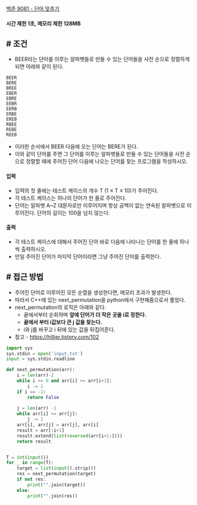 
[백준 9081 - 단어 맞추기](https://www.acmicpc.net/problem/9081)

#### **시간 제한 1초, 메모리 제한 128MB**

## **# 조건**

- BEER라는 단어를 이루는 알파벳들로 만들 수 있는 단어들을 사전 순으로 정렬하게 되면 아래와 같이 된다.

```
BEER
BERE
BREE
EBER
EBRE
EEBR
EERB
ERBE
EREB
RBEE
REBE
REEB
```

- 이러한 순서에서 BEER 다음에 오는 단어는 BERE가 된다. 
- 이와 같이 단어를 주면 그 단어를 이루는 알파벳들로 만들 수 있는 단어들을 사전 순으로 정렬할 때에 주어진 단어 다음에 나오는 단어를 찾는 프로그램을 작성하시오.

#### **입력**
- 입력의 첫 줄에는 테스트 케이스의 개수 T (1 ≤ T ≤ 10)가 주어진다. 
- 각 테스트 케이스는 하나의 단어가 한 줄로 주어진다. 
- 단어는 알파벳 A~Z 대문자로만 이루어지며 항상 공백이 없는 연속된 알파벳으로 이루어진다. 단어의 길이는 100을 넘지 않는다.

#### **출력**
- 각 테스트 케이스에 대해서 주어진 단어 바로 다음에 나타나는 단어를 한 줄에 하나씩 출력하시오.
- 만일 주어진 단어가 마지막 단어이라면 그냥 주어진 단어를 출력한다.

## **# 접근 방법**

- 주어진 단어로 이루어진 모든 순열을 생성한다면, 메모리 초과가 발생한다.
- 따라서 C++에 있는 next_permutation을 python에서 구현해줌으로서 풀었다.
- next_permutation의 로직은 아래와 같다.
	- 끝에서부터 순회하며 **앞에 단어가 더 작은 곳을 i로 정한다.**
	- **끝에서 부터 i값보다 큰 j 값을 찾는다.**
	- i와 j를 바꾸고 i 뒤에 있는 값을 뒤집어준다.
- 참고 - https://hillier.tistory.com/102

```python
import sys
sys.stdin = open('input.txt')
input = sys.stdin.readline

def next_permutation(arr):
    i = len(arr)-2
    while i >= 0 and arr[i] >= arr[i+1]:
        i -= 1
    if i == -1:
        return False
    
    j = len(arr) -1
    while arr[i] >= arr[j]:
        j -= 1
    arr[i], arr[j] = arr[j], arr[i]
    result = arr[:i+1]
    result.extend(list(reversed(arr[i+1:])))
    return result


T = int(input())
for _ in range(T):
    target = list(input().strip())
    res = next_permutation(target)
    if not res:
        print("".join(target))
    else:
        print("".join(res))
```